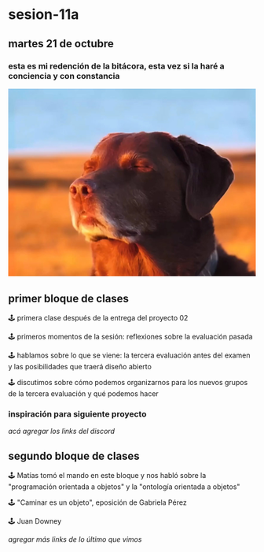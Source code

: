 # sesion-11a

## martes 21 de octubre

### esta es mi redención de la bitácora, esta vez si la haré a conciencia y con constancia

![aceptacion](./imagenes/aceptacion.jpg) 

## primer bloque de clases

🕹️ primera clase después de la entrega del proyecto 02

🕹️ primeros momentos de la sesión: reflexiones sobre la evaluación pasada

🕹️ hablamos sobre lo que se viene: la tercera evaluación antes del examen y las posibilidades que traerá diseño abierto

🕹️ discutimos sobre cómo podemos organizarnos para los nuevos grupos de la tercera evaluación y qué podemos hacer 

### inspiración para siguiente proyecto

*acá agregar los links del discord*

## segundo bloque de clases

🕹️ Matías tomó el mando en este bloque y nos habló sobre la "programación orientada a objetos" y la "ontología orientada a objetos"

🕹️ "Caminar es un objeto", eposición de Gabriela Pérez

🕹️ Juan Downey 

*agregar más links de lo último que vimos*













